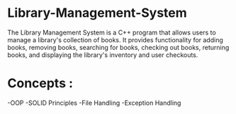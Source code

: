 # Library-Management-System
The Library Management System is a C++ program that allows users to manage a library's collection of books. It provides functionality for adding books, removing books, searching for books, checking out books, returning books, and displaying the library's inventory and user checkouts.

# Concepts : 
-OOP 
-SOLID Principles
-File Handling
-Exception Handling

